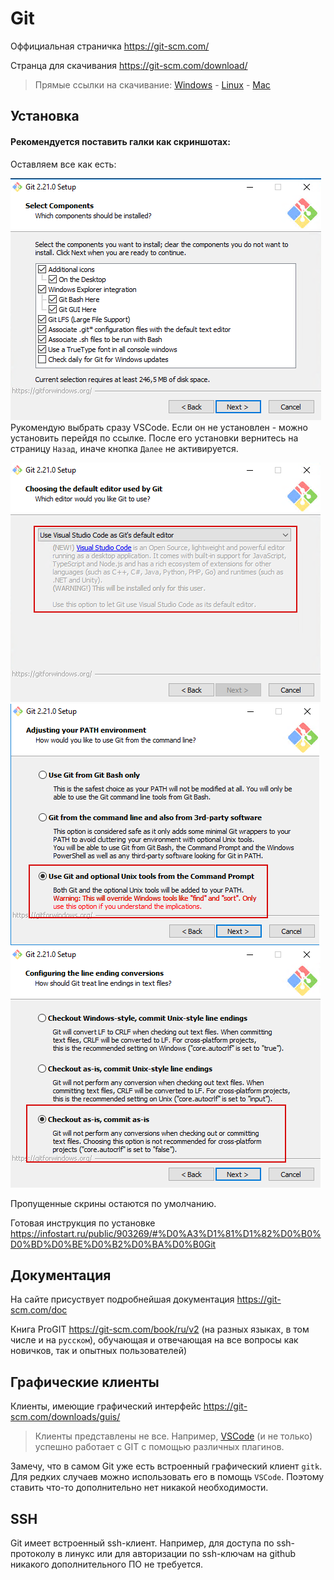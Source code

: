 # Git

Оффициальная страничка https://git-scm.com/

Странца для скачивания https://git-scm.com/download/ 
>Прямые ссылки на скачивание: [Windows](https://git-scm.com/download/win) - [Linux](https://git-scm.com/download/linux) - [Mac](https://git-scm.com/download/mac)

## Установка

#### Рекомендуется поставить галки как скриншотах:
Оставляем все как есть:

![Inst01](УстановкаGit01.png)
Рукомендую выбрать сразу VSCode. Если он не установлен - можно установить перейдя по ссылке. После его установки вернитесь на страницу `Назад`, иначе кнопка `Далее` не активируется.

![Inst02](УстановкаGit02.png)
![Inst03](УстановкаGit03.png)
![Inst05](УстановкаGit05.png)

Пропущенные скрины остаются по умолчанию.

Готовая инструкция по установке https://infostart.ru/public/903269/#%D0%A3%D1%81%D1%82%D0%B0%D0%BD%D0%BE%D0%B2%D0%BA%D0%B0Git

## Документация

На сайте присуствует подробнейшая документация https://git-scm.com/doc

Книга ProGIT https://git-scm.com/book/ru/v2 (на разных языках, в том числе и на `русском`), обучающая и отвечающая на все вопросы как новичков, так и опытных пользователей)

## Графические клиенты

Клиенты, имеющие графический интерфейс https://git-scm.com/downloads/guis/
> Клиенты представлены не все. Например, [VSCode](../VSCode/VSCode.md) (и не только) успешно работает с GIT c помощью различных плагинов.

Замечу, что в самом Git уже есть встроенный графический клиент `gitk`. Для редких случаев можно использовать его в помощь `VSCode`.
Поэтому ставить что-то дополнительно нет никакой необходимости.

## SSH

Git имеет встроенный ssh-клиент.
Например, для доступа по ssh-протоколу в линукс или для авторизации по ssh-ключам на github никакого дополнительного ПО не требуется.  
